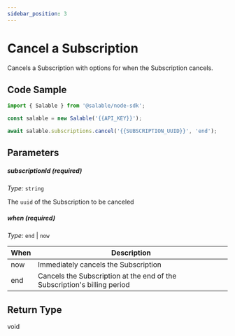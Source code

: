 ```yaml
---
sidebar_position: 3
---
```


# Cancel a Subscription

Cancels a Subscription with options for when the Subscription cancels.

## Code Sample

```typescript
import { Salable } from '@salable/node-sdk';

const salable = new Salable('{{API_KEY}}');

await salable.subscriptions.cancel('{{SUBSCRIPTION_UUID}}', 'end');
```

## Parameters

##### subscriptionId (_required_)

_Type:_ `string`

The `uuid` of the Subscription to be canceled

##### when (_required_)

_Type:_ `end` | `now`

| When | Description                                                              |
| ---- | ------------------------------------------------------------------------ |
| now  | Immediately cancels the Subscription                                     |
| end  | Cancels the Subscription at the end of the Subscription's billing period |

## Return Type

void
